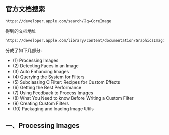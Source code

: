 ## 官方文档搜索

```
https://developer.apple.com/search/?q=CoreImage
```

得到的文档地址

```
https://developer.apple.com/library/content/documentation/GraphicsImaging/Conceptual/CoreImaging/ci_intro/ci_intro.html#//apple_ref/doc/uid/TP30001185
```

分成了如下几部分:

- (1) Processing Images
- (2) Detecting Faces in an Image
- (3) Auto Enhancing Images
- (4) Querying the System for Filters
- (5) Subclassing CIFilter: Recipes for Custom Effects
- (6) Getting the Best Performance
- (7) Using Feedback to Process Images
- (8) What You Need to know Before Writing a Custom Filter
- (9) Creating Custom Filters
- (10) Packaging and loading Image Utils

## 一、Processing Images